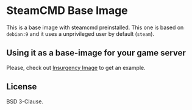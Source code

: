 # SteamCMD Base Image

This is a base image with steamcmd preinstalled. This one is based on `debian:9`
and it uses a unprivileged user by default (`steam`).

## Using it as a base-image for your game server

Please, check out [Insurgency Image](../insurgency-server/README.md) to get an
example.

## License

BSD 3-Clause.
